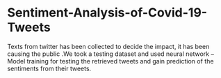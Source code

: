# Sentiment-Analysis-of-Covid-19-Tweets
Texts from twitter has been collected to decide the impact, it has been causing the public .We took a testing dataset and used neural network – Model training for testing the retrieved tweets and gain prediction of the sentiments from their tweets.
